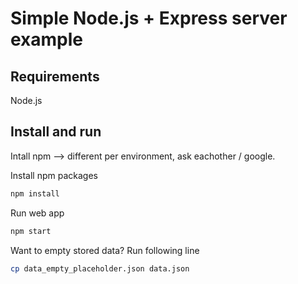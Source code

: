 # Simple Node.js + Express server example

## Requirements
Node.js


## Install and run

Intall npm --> different per environment, ask eachother / google.

Install npm packages
```bash
npm install
```

Run web app
```bash
npm start
```

Want to empty stored data? Run following line
```bash
cp data_empty_placeholder.json data.json
```
